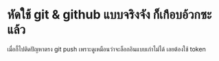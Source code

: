# หัดใช้ git & github แบบจริงจัง ก็เกือบอ้วกซะแล้ว
เมื่อกี้ไปติดปัญหาตรง git push เพราะดูเหมือนว่าจะล็อกอินแบบเก่าไม่ได้ เลยต้องใช้ token